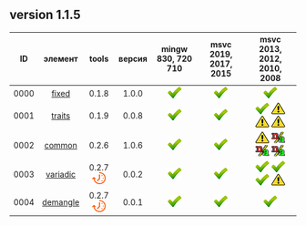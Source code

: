 ﻿
[P]: ../icons/progress.png
[V]: ../icons/success.png
[X]: ../icons/failed.png
[D]: ../icons/danger.png
[E]: ../icons/empty.png
[N]: ../icons/na.png

version 1.1.5
---

| **ID** | элемент        | tools           | версия | mingw 830, 720 710 | msvc 2019, 2017, 2015 | msvc 2013, 2012, 2010, 2008             |  
|:------:|:--------------:|:---------------:|:------:|:------------------:|:---------------------:|:---------------------------------------:|  
|  0000  | [fixed][01]    | 0.1.8           | 1.0.0  |   [![V]][MINGW]    |  [![V]][VS-NEW]       | [![V]][VS-OLD]                          |  
|  0001  | [traits][02]   | 0.1.9           | 0.0.8  |   [![V]][MINGW]    |  [![V]][VS-NEW]       | [![V]][0] [![D]][0] [![D]][0] [![D]][0] |  
|  0002  | [common][03]   | 0.2.6           | 1.0.6  |   [![V]][MINGW]    |  [![V]][VS-NEW]       | [![D]][0] [![N]][0] [![N]][0] [![N]][0] |  
|  0003  | [variadic][04] | 0.2.7 [![P]][M] | 0.0.2  |   [![V]][MINGW]    |  [![V]][VS-NEW]       | [![V]][0] [![V]][0] [![V]][0] [![D]][1] |  
|  0004  | [demangle][05] | 0.2.7 [![P]][M] | 0.0.1  |   [![V]][MINGW]    |  [![V]][VS-NEW]       | [![V]][VS-OLD]                          |  

[M]:  #types  "обработака типов"  
[MINGW]:   #mingw-new   "поддержка компиляторов mingw"  
[VS-NEW]:  #msvc-new    "поддержка новых компиляторов msvc"  
[VS-OLD]:  #msvc-old    "поддержка старых компиляторов msvc"  
[0]:       #msvc-old    "поддержка старых компиляторов msvc"  
[1]:       #msvc-old    "баг в компиляторе msvc2008: не работает dTEMPLATE_CONSTRUCT_IMPL"  

[01]: types/fixed.md     "фиксированные типы данных"  
[02]: types/traits.md    "набор метафункций"  
[03]: types/common.md    "набор метафункций"  
[04]: types/variadic.md  "макрос dTEMPLATE_CONSTRUCT"  
[05]: types/demangle.md  "человеко-читабельное название типа"  
